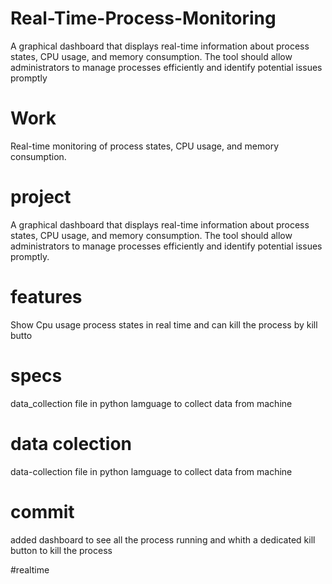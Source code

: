# Real-Time-Process-Monitoring
A graphical dashboard that displays real-time information about  process states, CPU usage, and memory consumption. The tool should allow  administrators to manage processes efficiently and identify potential issues promptly

# Work
 Real-time monitoring of process states, CPU usage, and memory consumption.
# project

A graphical dashboard that displays real-time information about  process states, CPU usage, and memory consumption. The tool should allow  administrators to manage processes efficiently and identify potential issues promptly.
# features
Show Cpu usage process states in real time and can kill the process by kill butto
# specs
data_collection file in python lamguage to collect data from machine
# data colection
data-collection file in python lamguage to collect data from machine
# commit
added dashboard to see all the process running and whith a dedicated kill button to kill the process 

#realtime
